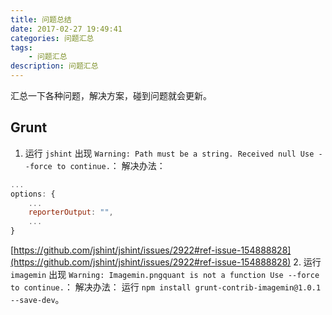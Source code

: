 ```yaml
---
title: 问题总结
date: 2017-02-27 19:49:41
categories: 问题汇总
tags:
    - 问题汇总
description: 问题汇总
---
```


汇总一下各种问题，解决方案，碰到问题就会更新。<!--more-->

## Grunt

1. 运行 `jshint` 出现 `Warning: Path must be a string. Received null Use --force to continue.`：
解决办法：
```javascript
...
options: {
    ...
    reporterOutput: "",
    ...
}
```
[https://github.com/jshint/jshint/issues/2922#ref-issue-154888828](https://github.com/jshint/jshint/issues/2922#ref-issue-154888828)
2. 运行 `imagemin` 出现 `Warning: Imagemin.pngquant is not a function Use --force to continue.`：
解决办法：
运行 `npm install grunt-contrib-imagemin@1.0.1 --save-dev`。
